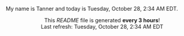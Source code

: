 My name is Tanner and today is Tuesday, October 28, 2:34 AM EDT.

<p align="center">This <i>README</i> file is generated <b>every 3 hours</b>!</br>Last refresh: Tuesday, October 28, 2:34 AM EDT<br /></p>
